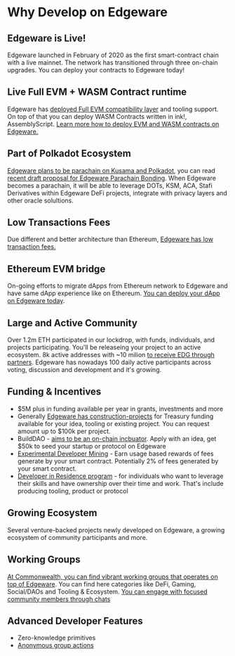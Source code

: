 # Why Develop on Edgeware

## Edgeware is Live!

Edgeware launched in February of 2020 as the first smart-contract chain with a live mainnet. The network has transitioned through three on-chain upgrades. You can deploy your contracts to Edgeware today!

## Live Full EVM + WASM Contract runtime

Edgeware has [deployed Full EVM compatibility layer](https://github.com/hicommonwealth/evm/blob/master/README.md) and tooling support. On top of that you can deploy WASM Contracts written in ink!, AssemblyScript. [Learn more how to deploy EVM and WASM contracts on Edgeware.](https://contracts.edgewa.re)

## Part of Polkadot Ecosystem

[Edgeware plans to be parachain on Kusama and Polkadot](https://blog.edgewa.re/edgeware-2020/), you can read [recent draft proposal for Edgeware Parachain Bonding](https://commonwealth.im/edgeware/proposal/discussion/830-draft-proposal-edgeware-parachain-bonding). When Edgeware becomes a parachain, it will be able to leverage DOTs, KSM, ACA, Stafi Derivatives within Edgeware DeFi projects, integrate with privacy layers and other oracle solultions.

## Low Transactions Fees

Due different and better architecture than Ethereum, [Edgeware has low transaction fees.](https://github.com/hicommonwealth/edgeware-documentation/blob/master/docs/edgeware-runtime/economics/transaction-fees.md)

## Ethereum EVM bridge

On-going efforts to migrate dApps from Ethereum network to Edgeware and have same dApp experience like on Ethereum. [You can deploy your dApp on Edgeware today](https://contracts.edgewa.re/#/4/evm-introduction).

## Large and Active Community

Over 1.2m ETH participated in our lockdrop, with funds, individuals, and projects participating. You'll be releaseing your project to an active ecosystem. 8k active addresses with ~10 milion [to receive EDG through partners](https://www.binance.com/en/blog/376024539711221760/Did-You-Hold-ETH-on-Binance-Congratulations-Youll-Get-Free-Edgeware-Tokens). Edgeware has nowadays 100 daily active participants across voting, discussion and development and it's growing.

## Funding & Incentives

* $5M plus in funding available per year in grants, investments and more
* Generally [Edgeware has construction-projects](https://github.com/edgeware-builders/construction-projects) for Treasury funding available for your idea, tooling or existing project. You can request amount up to $100k per project.
* BuildDAO - [aims to be an on-chain incbuator](https://www.notion.so/hicommonwealth/BuilDAO-Incubator-Paper-35d451f814014f9cbff96b6c8ab443a4). Apply with an idea, get $50k to seed your startup or protocol on Edgeware
* [Experimental Developer Mining](https://commonwealth.im/edgeware/proposal/discussion/798-developer-incentive-dev-mining-by-uma) - Earn usage based rewards of fees generate by your smart contract. Potentially 2% of fees generated by your smart contract.
* [Developer in Residence program](https://commonwealth.im/edgeware/proposal/discussion/864-recruiting-developers-in-residence-to-edgeware) - for individuals who want to leverage their skills and have ownership over their time and work. That's include producing tooling, product or protocol

## Growing Ecosystem

Several venture-backed projects newly developed on Edgeware, a growing ecosystem of community participants and more.

## Working Groups

[At Commonwealth, you can find vibrant working groups that operates on top of Edgeware](https://commonwealth.im/edgeware/). You can find here categories like DeFi, Gaming, Social/DAOs and Tooling & Ecosystem. [You can engage with focused community members through chats](https://github.com/edgeware-builders/awesome-edgeware#working-groups---engage-with-focused-community)

## Advanced Developer Features

* Zero-knowledge primitives
* [Anonymous group actions](https://github.com/edgeware-builders/anon)

